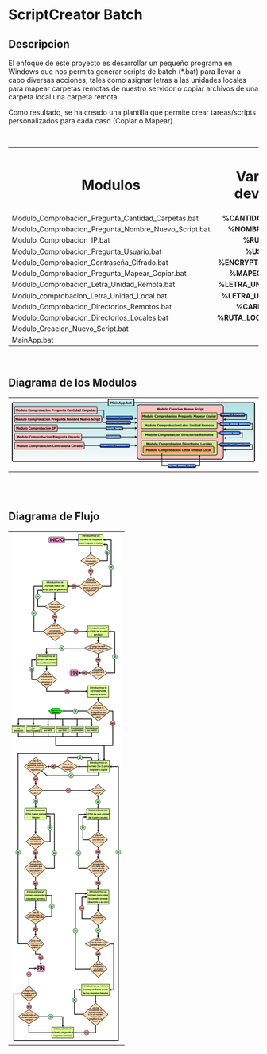 # ScriptCreator Batch
## Descripcion

<p> El enfoque de este proyecto es desarrollar un pequeño programa en Windows que nos permita generar scripts de batch (*.bat) para llevar a cabo diversas acciones, tales como asignar letras a las unidades locales para mapear carpetas remotas de nuestro servidor o copiar archivos de una carpeta local una carpeta remota. </p>

<p> Como resultado, se ha creado una plantilla que permite crear tareas/scripts personalizados para cada caso (Copiar o Mapear). </p>

<br>

<table>
  <tr align="center">
    <td><b><h1> Modulos </h1></b></td>
    <td><b><h1> Variables devueltas </h1></b></td>
  </tr>
  
  <tr>
    <td> Modulo_Comprobacion_Pregunta_Cantidad_Carpetas.bat </td>
    <td align="center"><b> %CANTIDAD_CARPETAS% </b></td>
  </tr>
  
  <tr>
    <td> Modulo_Comprobacion_Pregunta_Nombre_Nuevo_Script.bat </td>
    <td align="center"><b> %NOMBRE_ARCHIVO% </b></td>
  </tr>
  
  <tr>
    <td> Modulo_Comprobacion_IP.bat </td>
    <td align="center"><b> %RUTA_RED% </b></td>
  </tr>
 
  <tr>
    <td> Modulo_Comprobacion_Pregunta_Usuario.bat </td>
    <td align="center"><b> %USUARIO% </b></td>
  </tr>
  
  <tr>
    <td> Modulo_Comprobacion_Contraseña_Cifrado.bat </td>
    <td align="center"><b> %ENCRYPTED_PASSWORD% </b></td>
  </tr>
  
  <tr>
    <td> Modulo_Comprobacion_Pregunta_Mapear_Copiar.bat </td>
    <td align="center"><b> %MAPEO_O_COPIAR% </b></td>
  </tr>
  
  <tr>
    <td> Modulo_Comprobacion_Letra_Unidad_Remota.bat </td>
    <td align="center"><b> %LETRA_UNIDAD_REMOTA% </b></td>
  </tr>
  
  <tr>
    <td> Modulo_comprobacion_Letra_Unidad_Local.bat </td>
    <td align="center"><b> %LETRA_UNIDAD_LOCAL% </b></td>
  </tr>
  
  <tr>
    <td> Modulo_Comprobacion_Directorios_Remotos.bat </td>
    <td align="center"><b> %CARPETA_RED% </b></td>
  </tr>
  
  <tr>
    <td> Modulo_Comprobacion_Directorios_Locales.bat </td>
    <td align="center"><b> %RUTA_LOCAL_COMPLETA% </b></td>
  </tr>
  
  <tr>
    <td> Modulo_Creacion_Nuevo_Script.bat </td>
    <td></td>
  </tr>
  
  <tr>
    <td> MainApp.bat </td>
    <td></td>
  </tr>
  
</table>

<br>

## Diagrama de los Modulos
  <table>
    <tr>
      <td><img src="Recursos/Diagramas/Diagrama_Flujo_ModulosV3.png"/></td>
    </tr>
  </table>

  <br><br>
  
## Diagrama de Flujo
  <table>
    <tr>
      <td><img src="Recursos/Diagramas/DiagramaDeFlujoV2.png"/></td>
    </tr>
  </table>
  
  <br>
